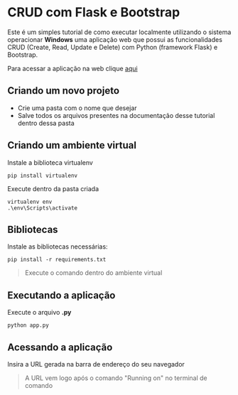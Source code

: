 # CRUD com Flask e Bootstrap

Este é um simples  tutorial de como executar localmente utilizando o sistema operacionar **Windows** uma aplicação web que possui as funcionalidades CRUD (Create, Read, Update e Delete) com Python (framework Flask) e Bootstrap.

Para acessar a aplicação na web clique  [aqui](https://crudflaskriquerev.herokuapp.com/)

## Criando um novo projeto

 - Crie uma pasta com o nome que desejar
 - Salve todos os arquivos presentes na documentação desse tutorial
   dentro dessa pasta

## Criando um ambiente virtual

Instale a biblioteca virtualenv

	pip install virtualenv

Execute dentro da pasta criada

	virtualenv env
	.\env\Scripts\activate
	
## Bibliotecas

Instale as bibliotecas necessárias:

	pip install -r requirements.txt
>Execute o comando dentro do ambiente virtual

## Executando a aplicação

Execute o arquivo **.py**

	python app.py
		
## Acessando a aplicação

Insira a URL gerada na barra de endereço do seu navegador

>A URL vem logo após o comando "Running on" no terminal de comando

